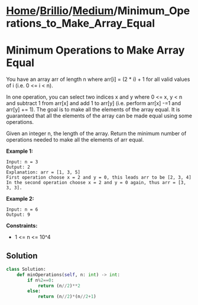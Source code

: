 # [Home](./../../..)/[Brillio](./../..)/[Medium](./..)/Minimum_Operations_to_Make_Array_Equal
<h1>Minimum Operations to Make Array Equal</h1>

<p>
You have an array arr of length n where arr[i] = (2 * i) + 1 for all valid values of i (i.e. 0 <= i < n).

In one operation, you can select two indices x and y where 0 <= x, y < n and subtract 1 from arr[x] and add 1 to arr[y] (i.e. perform arr[x] -=1 and arr[y] += 1). The goal is to make all the elements of the array equal. It is guaranteed that all the elements of the array can be made equal using some operations.

Given an integer n, the length of the array. Return the minimum number of operations needed to make all the elements of arr equal.

</p>

<b>Example 1:</b>

    Input: n = 3
    Output: 2
    Explanation: arr = [1, 3, 5]
    First operation choose x = 2 and y = 0, this leads arr to be [2, 3, 4]
    In the second operation choose x = 2 and y = 0 again, thus arr = [3, 3, 3].
    
<b>Example 2:</b>

    Input: n = 6
    Output: 9
 
<b>Constraints:</b>

- 1 <= n <= 10^4

<h2>Solution</h2>

```python
class Solution:
    def minOperations(self, n: int) -> int:
        if n%2==0:
            return (n//2)**2
        else:
            return (n//2)*(n//2+1)
```
